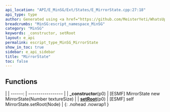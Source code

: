 ```yaml
---
api_location: "API/E_MinSG/Ext/States/E_MirrorState.cpp:27:18"
api_type: type
author: Generated using <a href="https://github.com/MeisterYeti/WhatsUpDoc">WhatsUpDoc</a>
breadcrumbs: "MinSG:escript_namespace_MinSG"
category: "MinSG"
keywords: _constructor, setRoot
layout: e_api
permalink: escript_type_MinSG_MirrorState
show_in_toc: true
sidebar: e_api_sidebar
title: "MirrorState"
toc: false
---
```


## Functions

|
| ------: | ----------------- |
| **_constructor**(p0) | [ESMF] MirrorState new MirrorState(Number textureSize) |
| **[setRoot](classMinSG_1_1MirrorState#classMinSG_1_1MirrorState_1aceedb5d4c8122650be4aeb90c17b5c15)**(p0) | [ESMF] self MirrorState.setRoot(Node) |
{: .nohead .nowrap1 }
